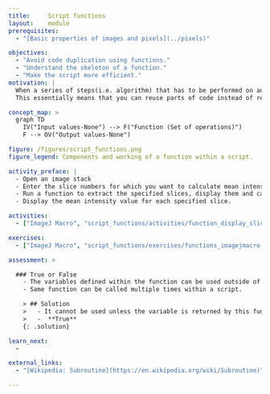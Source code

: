 ```yaml
---
title:     Script functions
layout:    module
prerequisites:
  - "[Basic properties of images and pixels](../pixels)"

objectives:
  - "Avoid code duplication using functions."
  - "Understand the skeleton of a function."
  - "Make the script more efficient."
motivation: |
  When a series of steps(i.e. algorithm) that has to be performed on an image or a set of images should be executed more than once, or when the script gets too long and repetitive, it is more efficient to write this series as modules called "functions".
  This essentially means that you can reuse parts of code instead of rewriting it. A function is a block that has a specific name and can be called with inputs and can return values.

concept_map: >
  graph TD
    IV("Input values-None") --> F("Function (Set of operations)")
    F --> OV("Output values-None")

figure: /figures/script_functions.png
figure_legend: Components and working of a function within a script.

activity_preface: |
  - Open an image stack
  - Enter the slice numbers for which you want to calculate mean intensity.
  - Run a function to extract the specified slices, display them and calculate their mean intensity.
  - Display the mean intensity value for each specified slice.

activities:
  - ["ImageJ Macro", "script_functions/activities/function_display_slice.ijm", "java"]

exercises:
  - ["ImageJ Macro", "script_functions/exercises/functions_imagejmacro.md"]

assessment: >

  ### True or False
    - The variables defined within the function can be used outside of the function.
    - Same function can be called multiple times within a script.

    > ## Solution
    >   - It cannot be used unless the variable is returned by this function. **False**
    >   -  **True**
    {: .solution}

learn_next:
  -

external_links:
  - "[Wikipedia: Subroutine](https://en.wikipedia.org/wiki/Subroutine)"

---
```

